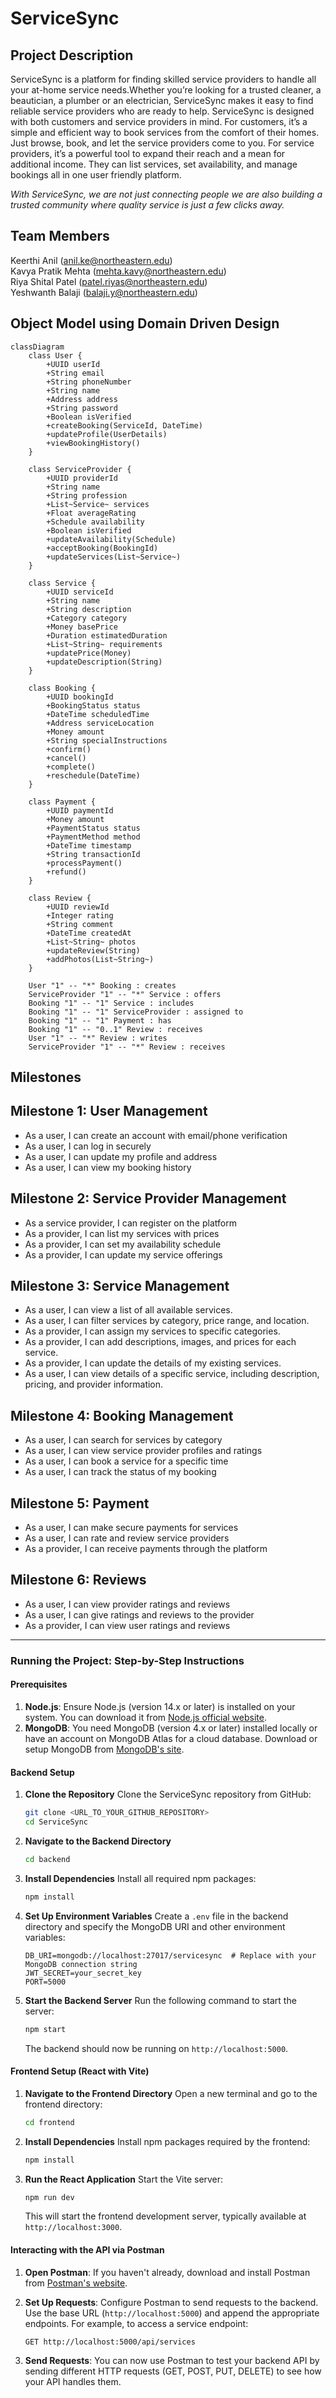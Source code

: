 # ServiceSync

## Project Description

ServiceSync is a platform for finding skilled service providers to handle all your at-home service needs.Whether you’re looking for a trusted cleaner, a beautician, a plumber or an electrician, ServiceSync makes it easy to find reliable service providers who are ready to help.
ServiceSync is designed with both customers and service providers in mind. For customers, it’s a simple and efficient way to book services from the comfort of their homes. Just browse, book, and let the service providers come to you. For service providers, it’s a powerful tool to expand their reach and a mean for additional income. They can list services, set availability, and manage bookings all in one user friendly platform.

<i>With ServiceSync, we are not just connecting people we are also building a trusted community where quality service is just a few clicks away.</i>

## Team Members

Keerthi Anil (anil.ke@northeastern.edu)<br>
Kavya Pratik Mehta (mehta.kavy@northeastern.edu) <br>
Riya Shital Patel (patel.riyas@northeastern.edu)<br>
Yeshwanth Balaji (balaji.y@northeastern.edu)<br>

## Object Model using Domain Driven Design

```mermaid
classDiagram
    class User {
        +UUID userId
        +String email
        +String phoneNumber
        +String name
        +Address address
        +String password
        +Boolean isVerified
        +createBooking(ServiceId, DateTime)
        +updateProfile(UserDetails)
        +viewBookingHistory()
    }

    class ServiceProvider {
        +UUID providerId
        +String name
        +String profession
        +List~Service~ services
        +Float averageRating
        +Schedule availability
        +Boolean isVerified
        +updateAvailability(Schedule)
        +acceptBooking(BookingId)
        +updateServices(List~Service~)
    }

    class Service {
        +UUID serviceId
        +String name
        +String description
        +Category category
        +Money basePrice
        +Duration estimatedDuration
        +List~String~ requirements
        +updatePrice(Money)
        +updateDescription(String)
    }

    class Booking {
        +UUID bookingId
        +BookingStatus status
        +DateTime scheduledTime
        +Address serviceLocation
        +Money amount
        +String specialInstructions
        +confirm()
        +cancel()
        +complete()
        +reschedule(DateTime)
    }

    class Payment {
        +UUID paymentId
        +Money amount
        +PaymentStatus status
        +PaymentMethod method
        +DateTime timestamp
        +String transactionId
        +processPayment()
        +refund()
    }

    class Review {
        +UUID reviewId
        +Integer rating
        +String comment
        +DateTime createdAt
        +List~String~ photos
        +updateReview(String)
        +addPhotos(List~String~)
    }

    User "1" -- "*" Booking : creates
    ServiceProvider "1" -- "*" Service : offers
    Booking "1" -- "1" Service : includes
    Booking "1" -- "1" ServiceProvider : assigned to
    Booking "1" -- "1" Payment : has
    Booking "1" -- "0..1" Review : receives
    User "1" -- "*" Review : writes
    ServiceProvider "1" -- "*" Review : receives
```

## Milestones

## Milestone 1: User Management

- As a user, I can create an account with email/phone verification
- As a user, I can log in securely
- As a user, I can update my profile and address
- As a user, I can view my booking history

## Milestone 2: Service Provider Management

- As a service provider, I can register on the platform
- As a provider, I can list my services with prices
- As a provider, I can set my availability schedule
- As a provider, I can update my service offerings

## Milestone 3: Service Management

- As a user, I can view a list of all available services.
- As a user, I can filter services by category, price range, and location.
- As a provider, I can assign my services to specific categories.
- As a provider, I can add descriptions, images, and prices for each service.
- As a provider, I can update the details of my existing services.
- As a user, I can view details of a specific service, including description, pricing, and provider information.

## Milestone 4: Booking Management

- As a user, I can search for services by category
- As a user, I can view service provider profiles and ratings
- As a user, I can book a service for a specific time
- As a user, I can track the status of my booking

## Milestone 5: Payment

- As a user, I can make secure payments for services
- As a user, I can rate and review service providers
- As a provider, I can receive payments through the platform

## Milestone 6: Reviews

- As a user, I can view provider ratings and reviews
- As a user, I can give ratings and reviews to the provider
- As a provider, I can view user ratings and reviews

---
### Running the Project: Step-by-Step Instructions

#### Prerequisites
1. **Node.js**: Ensure Node.js (version 14.x or later) is installed on your system. You can download it from [Node.js official website](https://nodejs.org/).
2. **MongoDB**: You need MongoDB (version 4.x or later) installed locally or have an account on MongoDB Atlas for a cloud database. Download or setup MongoDB from [MongoDB's site](https://www.mongodb.com/try/download/community).

#### Backend Setup

1. **Clone the Repository**
   Clone the ServiceSync repository from GitHub:
   ```bash
   git clone <URL_TO_YOUR_GITHUB_REPOSITORY>
   cd ServiceSync
   ```

2. **Navigate to the Backend Directory**
   ```bash
   cd backend
   ```

3. **Install Dependencies**
   Install all required npm packages:
   ```bash
   npm install
   ```

4. **Set Up Environment Variables**
   Create a `.env` file in the backend directory and specify the MongoDB URI and other environment variables:
   ```plaintext
   DB_URI=mongodb://localhost:27017/servicesync  # Replace with your MongoDB connection string
   JWT_SECRET=your_secret_key
   PORT=5000
   ```

5. **Start the Backend Server**
   Run the following command to start the server:
   ```bash
   npm start
   ```
   The backend should now be running on `http://localhost:5000`.

#### Frontend Setup (React with Vite)

1. **Navigate to the Frontend Directory**
   Open a new terminal and go to the frontend directory:
   ```bash
   cd frontend
   ```

2. **Install Dependencies**
   Install npm packages required by the frontend:
   ```bash
   npm install
   ```

3. **Run the React Application**
   Start the Vite server:
   ```bash
   npm run dev
   ```
   This will start the frontend development server, typically available at `http://localhost:3000`.

#### Interacting with the API via Postman

1. **Open Postman**: If you haven't already, download and install Postman from [Postman's website](https://www.postman.com/downloads/).

2. **Set Up Requests**: Configure Postman to send requests to the backend. Use the base URL (`http://localhost:5000`) and append the appropriate endpoints. For example, to access a service endpoint:
   ```plaintext
   GET http://localhost:5000/api/services
   ```

3. **Send Requests**: You can now use Postman to test your backend API by sending different HTTP requests (GET, POST, PUT, DELETE) to see how your API handles them.

